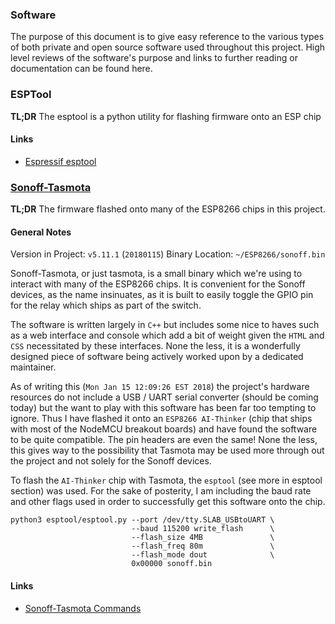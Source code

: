 ### Software
The purpose of this document is to give easy reference to the various types of
both private and open source software used throughout this project. High level
reviews of the software's purpose and links to further reading or documentation
can be found here.

### ESPTool
**TL;DR** The esptool is a python utility for flashing firmware onto an ESP chip

#### Links
- [Espressif esptool](https://github.com/espressif/esptool)

### [Sonoff-Tasmota](https://github.com/arendst/Sonoff-Tasmota)
**TL;DR** The firmware flashed onto many of the ESP8266 chips in this project.

#### General Notes
Version in Project: `v5.11.1` (`20180115`)
Binary Location: `~/ESP8266/sonoff.bin`

Sonoff-Tasmota, or just tasmota, is a small binary which we're using to interact
with many of the ESP8266 chips. It is convenient for the Sonoff devices, as the
name insinuates, as it is built to easily toggle the GPIO pin for the relay which
ships as part of the switch.

The software is written largely in `C++` but includes some nice to haves such as
a web interface and console which add a bit of weight given the `HTML` and `CSS`
necessitated by these interfaces. None the less, it is a wonderfully designed
piece of software being actively worked upon by a dedicated maintainer.

As of writing this (`Mon Jan 15 12:09:26 EST 2018`) the project's hardware 
resources do not include a USB / UART serial converter (should be coming today)
but the want to play with this software has been far too tempting to ignore. Thus
I have flashed it onto an `ESP8266 AI-Thinker` (chip that ships with most of the
NodeMCU breakout boards) and have found the software to be quite compatible. The
pin headers are even the same! None the less, this gives way to the possibility
that Tasmota may be used more through out the project and not solely for the
Sonoff devices.

To flash the `AI-Thinker` chip with Tasmota, the `esptool` (see more in esptool
section) was used. For the sake of posterity, I am including the baud rate and
other flags used in order to successfully get this software onto the chip.

```
python3 esptool/esptool.py --port /dev/tty.SLAB_USBtoUART \
                           --baud 115200 write_flash      \
                           --flash_size 4MB               \
                           --flash_freq 80m               \
                           --flash_mode dout              \
                           0x00000 sonoff.bin
```

#### Links
- [Sonoff-Tasmota Commands](https://github.com/arendst/Sonoff-Tasmota/wiki/Commands)

